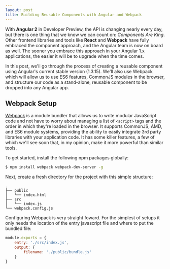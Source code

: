 ```yaml
---
layout: post
title: Building Reusable Components with Angular and Webpack
---
```


With **Angular 2** in Developer Preview, the API is changing nearly every day, but there is one thing that
we know we can count on: *Components Are King*. Other frontend libraries and tools like **React** and **Webpack** have fully embraced the component approach, and the Angular team is now on board as well. The sooner 
you embrace this approach in your Angular 1.x applications, the easier it will be to upgrade when the time comes. 

In this post, we'll go through the process of creating a reusable component using Angular's current stable version 
(1.3.15). We'll also use Webpack which will allow us to use ES6 features, CommonJS modules in the browser, and structure our code as a stand-alone, reusable component to be dropped into any Angular app.

## Webpack Setup

[Webpack](http://webpack.github.io/) is a module bundler that allows us to write modular JavaScript code and not 
have to worry about managing a list of `<script>` tags and the order in which they're loaded in the browser. It supports CommonJS, AMD, and ES6 module systems, providing the ability to easily integrate 3rd party libraries with your application code. It has some killer features, a few of which we'll see soon that, in my opinion, make it more powerful than similar tools.

To get started, install the following npm packages globally:

```bash
$ npm install webpack webpack-dev-server -g
```

Next, create a fresh directory for the project with this simple structure:

```
.
├── public
│   └── index.html
├── src
│   └── index.js
└── webpack.config.js
```

Configuring Webpack is very straight foward. For the simplest of setups it only needs the location of the entry javascript file and where to put the bundled file:

```js
module.exports = {
    entry: './src/index.js',
    output: {
        filename: './public/bundle.js'
    }
}
```
